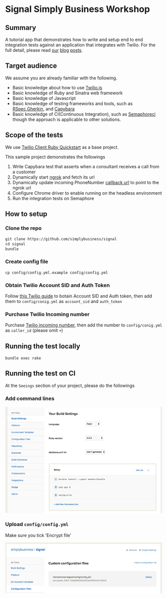 # Signal Simply Business Workshop

## Summary

A tutorial app that demonstrates how to write and setup end to end integration tests against an application that integrates with Twilio. For the full detail, please read [our](http://tech.simplybusiness.co.uk/2016/06/07/continuous-integration-for-twilio/) [blog](http://tech.simplybusiness.co.uk/2016/06/07/continuous-integration-for-twilio-part-2/) [posts](http://tech.simplybusiness.co.uk/2016/06/07/continuous-integration-for-twilio-part-3/).

## Target audience

We assume you are already familiar with the following.

- Basic knowledge about how to use [Twilio.js](https://www.twilio.com/docs/api/client/twilio-js)
- Basic knowledge of Ruby and Sinatra web framework
- Basic knowledge of Javascript
- Basic knowledge of testing frameworks and tools, such as [RSpec](http://rspec.info/),[Gherkin](https://github.com/cucumber/cucumber/wiki/Gherkin), and [Capybara](https://github.com/jnicklas/capybara)
- Basic knowledge of CI(Continuous Integration), such as [Semaphoreci](http://semaphoreci.com) though the approach is applicable to other solutions.

## Scope of the tests

We use [Twilio Client Ruby Quickstart](https://www.twilio.com/docs/quickstart/ruby/client) as a base project.

This sample project demonstrates the followings

1. Write Capybara test that asserts when a consultant receives a call from a customer
1. Dynamically start [ngrok](http://ngrok.com) and fetch its url
1. Dynamically update incoming PhoneNumber [callback url](https://www.twilio.com/docs/api/rest/incoming-phone-numbers) to point to the ngrok url
1. Configure Chrome driver to enable running on the headless environment
1. Run the integration tests on Semaphore

## How to setup

### Clone the repo

```
git clone https://github.com/simplybusiness/signal
cd signal
bundle
```

### Create config file

```
cp config/config.yml.example config/config.yml
```

### Obtain Twilio Account SID and Auth Token

Follow [this Twilio guide](https://support.twilio.com/hc/en-us/articles/223136027-Auth-Tokens-and-how-to-change-them) to botain Account SID and Auth token, then add them to `config/conig.yml` as `account_sid` and `auth_token`

### Purchase Twilio Incoming number

Purchase [Twilio incoming number](https://www.twilio.com/user/account/phone-numbers/incoming
), then add the number to `config/conig.yml` as `caller_id` (please omit `+`)

## Running the test locally

```
bundle exec rake
```

## Running the test on CI

At the `Seeings` section of your project, please do the followings

### Add command lines

![semaphore_build_settings](doc/img/semaphore_build_settings.png)

### Upload `config/config.yml`

Make sure you tick 'Encrypt file'

![semaphore_configuration_files](doc/img/semaphore_configuration_files.png)
